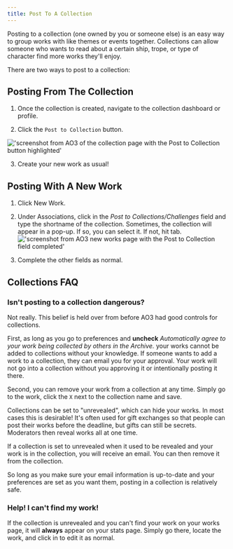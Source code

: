 ```yaml
---
title: Post To A Collection
---
```


Posting to a collection (one owned by you or someone else) is an easy way to
group works with like themes or events together. Collections can allow someone
who wants to read about a certain ship, trope, or type of character find more
works they'll enjoy.

There are two ways to post to a collection:

## Posting From The Collection

1. Once the collection is created, navigate to the collection dashboard or
   profile.

2. Click the `Post to Collection` button.

!['screenshot from AO3 of the collection page with the Post to Collection button highlighted'](/img/docs/ao3/collections_profile.png)

3. Create your new work as usual!

## Posting With A New Work

1. Click New Work.

2. Under Associations, click in the _Post to Collections/Challenges_ field and
   type the shortname of the collection. Sometimes, the collection will appear
   in a pop-up. If so, you can select it. If not, hit tab.
   !['screenshot from AO3 new works page with the Post to Collection field completed'](/img/docs/ao3/collections_new_work.png)

3. Complete the other fields as normal.

## Collections FAQ

### Isn't posting to a collection dangerous?

   Not really. This belief is held over from before AO3 had good controls for
   collections.

   First, as long as you go to preferences and **uncheck** _Automatically agree
   to your work being collected by others in the Archive._ your works cannot be
   added to collections without your knowledge. If someone wants to add a work
   to a collection, they can email you for your approval. Your work will not go
   into a collection without you approving it or intentionally posting it there.

   Second, you can remove your work from a collection at any time. Simply go to
   the work, click the `X` next to the collection name and save.

   Collections can be set to "unrevealed", which can hide your works. In most
   cases this is desirable! It's often used for gift exchanges so that people
   can post their works before the deadline, but gifts can still be secrets.
   Moderators then reveal works all at one time.

   If a collection is set to unrevealed when it used to be revealed and your
   work is in the collection, you will receive an email. You can then remove it
   from the collection.

   So long as you make sure your email information is up-to-date and your
   preferences are set as you want them, posting in a collection is relatively
   safe.

### Help! I can't find my work!

   If the collection is unrevealed and you can't find your work on your works
   page, it will **always** appear on your stats page. Simply go there, locate
   the work, and click in to edit it as normal.

